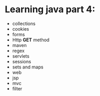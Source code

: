 # Learning java part 4:

* collections
* cookies
* forms
* Http **GET** method
* maven
* regex
* servlets
* sessions
* sets and maps
* web
* jsp
* mvc
* filter
